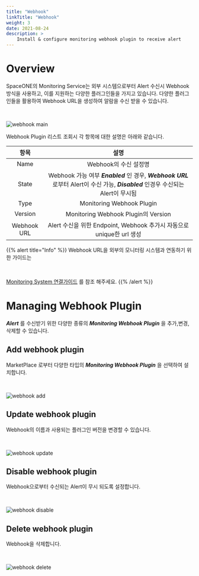 ```yaml
---
title: "Webhook"
linkTitle: "Webhook"
weight: 3
date: 2021-08-24
description: >
    Install & configure monitoring webhook plugin to receive alert 
---
```


# Overview
SpaceONE의 Monitoring Service는 외부 시스템으로부터 Alert 수신시 Webhook 방식을 사용하고, 이를 지원하는 다양한 플러그인들을 가지고 있습니다.
다양한 플러그인들을 활용하여 Webhook URL을 생성하여 알람을 수신 받을 수 있습니다. 

<br>

![webhook main](/docs/guides/user_guide/monitoring/project_dashboard/webhook_img/webhook_img_01.png)

Webhook Plugin 리스트 조회시 각 항목에 대한 설명은 아래와 같습니다.

|항목|설명|
|:--:|:--:|
|Name|Webhook의 수신 설정명|
|State|Webhook 가능 여부 _**Enabled**_ 인 경우, _**Webhook URL**_ 로부터 Alert이 수신 가능, _**Disabled**_ 인경우 수신되는 Alert이 무시됨|
|Type|Monitoring Webhook Plugin|
|Version|Monitoring Webhook Plugin의 Version|
|Webhook URL|Alert 수신을 위한 Endpoint, Webhook 추가시 자동으로 unique한 url 생성|

{{% alert title="Info" %}}
Webhook URL을 외부의 모니터링 시스템과 연동하기 위한 가이드는 

<br>

[Monitoring System 연결가이드](/docs/guides/user_guide/monitoring/webhook_settings/) 를 참조 해주세요.
{{% /alert %}}


# Managing Webhook Plugin
_**Alert**_ 를 수신받기 위한 다양한 종류의 _**Monitoring Webhook Plugin**_ 을 추가,변경,삭제할 수 있습니다.

## Add webhook plugin
MarketPlace 로부터 다양한 타입의 _**Monitoring Webhook Plugin**_ 을 선택하여 설치합니다.

<br>

![webhook add](/docs/guides/user_guide/monitoring/project_dashboard/webhook_img/webhook_img_02.png)

## Update webhook plugin
Webhook의 이름과 사용되는 플러그인 버전을 변경할 수 있습니다. 

<br>

![webhook update](/docs/guides/user_guide/monitoring/project_dashboard/webhook_img/webhook_img_03.png)

## Disable webhook plugin
Webhook으로부터 수신되는 Alert이 무시 되도록 설정합니다. 

<br>

![webhook disable](/docs/guides/user_guide/monitoring/project_dashboard/webhook_img/webhook_img_04.png)


## Delete webhook plugin
Webhook을 삭제합니다. 

<br>

![webhook delete](/docs/guides/user_guide/monitoring/project_dashboard/webhook_img/webhook_img_05.png)



